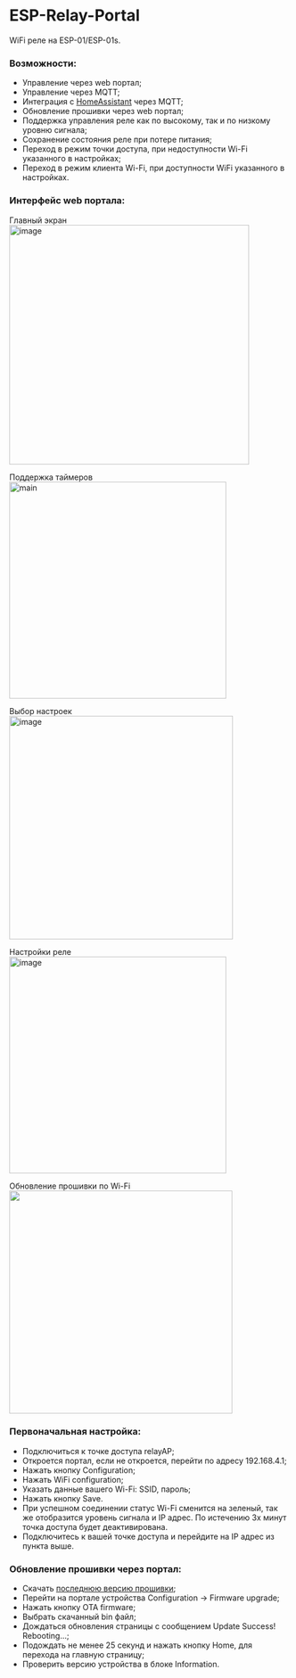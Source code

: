 # ESP-Relay-Portal

WiFi реле на ESP-01/ESP-01s.

### Возможности: 
- Управление через web портал;
- Управление через MQTT;
- Интеграция с [HomeAssistant](https://www.home-assistant.io) через MQTT;
- Обновление прошивки через web портал;
- Поддержка управления реле как по высокому, так и по низкому уровню сигнала;
- Сохранение состояния реле при потере питания;
- Переход в режим точки доступа, при недоступности Wi-Fi указанного в настройках;
- Переход в режим клиента Wi-Fi, при доступности WiFi указанного в настройках.


### Интерфейс web портала:
Главный экран<br>
<img width="430" alt="image" src="https://github.com/mr-whitefoot/ESP-Relay-Portal/assets/16363451/e40898e2-9f7a-4e93-8c04-41359ba0cad9">

Поддержка таймеров<br>
<img width="389" alt="main" src="https://user-images.githubusercontent.com/16363451/254378974-68468eab-a7b1-488c-91c0-90d5e21f072c.png">

Выбор настроек<br>
<img width="401" alt="image" src="https://github.com/mr-whitefoot/ESP-Relay-Portal/assets/16363451/f3f8e971-b77e-4998-bc1a-49f401978e52">

Настройки реле<br>
<img width="389" alt="image" src="https://github.com/mr-whitefoot/ESP-Relay-Portal/assets/16363451/b9f3134a-b1c5-464a-b94d-77f0ce899cd9">

Обновление прошивки по Wi-Fi<br>
<img src="https://user-images.githubusercontent.com/16363451/197058992-d8bc1296-aa61-4ff9-ba36-1ad8a007244e.png" width="400">


### Первоначальная настройка:
- Подключиться к точке доступа relayAP;
- Откроется портал, если не откроется, перейти по адресу 192.168.4.1;
- Нажать кнопку Configuration;
- Нажать WiFi configuration;
- Указать данные вашего Wi-Fi: SSID, пароль;
- Нажать кнопку Save.
- При успешном соединении статус Wi-Fi сменится на зеленый, так же отобразится уровень сигнала и IP адрес. По истечению 3х минут точка доступа будет деактивирована. 
- Подключитесь к вашей точке доступа и перейдите на IP адрес из пункта выше. 


### Обновление прошивки через портал:
- Скачать [последнюю версию прошивки](https://github.com/mr-whitefoot/ESP-Relay-Portal-Arduino/releases/latest);
- Перейти на портале устройства Configuration -> Firmware upgrade;
- Нажать кнопку OTA firmware;
- Выбрать скачанный bin файл;
- Дождаться обновления страницы с сообщением Update Success! Rebooting...;
- Подождать не менее 25 секунд и нажать кнопку Home, для перехода на главную страницу;
- Проверить версию устройства в блоке Information.


